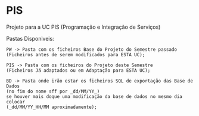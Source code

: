 # PIS

Projeto para a UC PIS (Programação e Integração de Serviços)
  
  Pastas Disponiveis:
  
    PW -> Pasta com os ficheiros Base do Projeto do Semestre passado 
    (Ficheiros antes de serem modificados para ESTA UC);
    
    PIS -> Pasta com os ficheiros do Projeto deste Semestre 
    (Ficheiros Já adaptados ou em Adaptação para ESTA UC);
    
    BD -> Pasta onde irão estar os ficheiros SQL de exportação das Base de Dados 
    (no fim do nome sff por _dd/MM/YY_) 
    se houver mais doque uma modificação da base de dados no mesmo dia colocar 
    (_dd/MM/YY_HH/MM aproximadamente);
    
  
